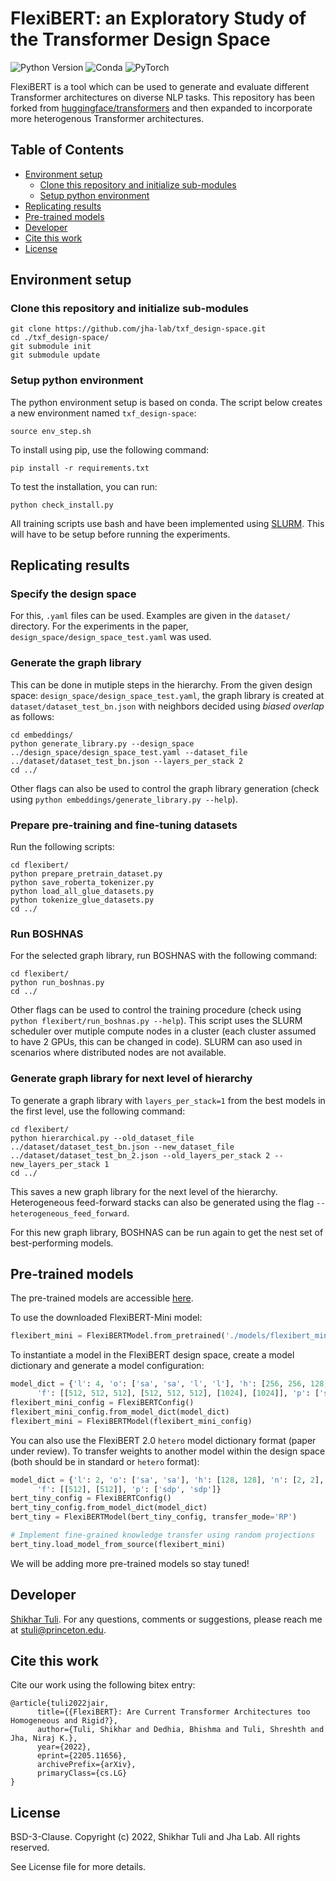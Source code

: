 # FlexiBERT: an Exploratory Study of the Transformer Design Space

![Python Version](https://img.shields.io/badge/python-v3.6%20%7C%20v3.7%20%7C%20v3.8-blue)
![Conda](https://img.shields.io/badge/conda%7Cconda--forge-v4.8.3-blue)
![PyTorch](https://img.shields.io/badge/pytorch-v1.8.1-e74a2b)

FlexiBERT is a tool which can be used to generate and evaluate different Transformer architectures on diverse NLP tasks.
This repository has been forked from [huggingface/transformers](https://github.com/huggingface/transformers) and then expanded to incorporate more heterogenous Transformer architectures.

## Table of Contents
- [Environment setup](#environment-setup)
  - [Clone this repository and initialize sub-modules](#clone-this-repository-and-initialize-sub-modules)
  - [Setup python environment](#setup-python-environment)
- [Replicating results](#replicating-results)
- [Pre-trained models](#pre-trained-models)
- [Developer](#developer)
- [Cite this work](#cite-this-work)
- [License](#license)

## Environment setup

### Clone this repository and initialize sub-modules

```shell
git clone https://github.com/jha-lab/txf_design-space.git
cd ./txf_design-space/
git submodule init
git submodule update
```

### Setup python environment  

The python environment setup is based on conda. The script below creates a new environment named `txf_design-space`:
```shell
source env_step.sh
```
To install using pip, use the following command:
```shell
pip install -r requirements.txt
```
To test the installation, you can run:
```shell
python check_install.py
```
All training scripts use bash and have been implemented using [SLURM](https://slurm.schedmd.com/documentation.html). This will have to be setup before running the experiments.

## Replicating results

### Specify the design space

For this, `.yaml` files can be used. Examples are given in the `dataset/` directory. For the experiments in the paper, `design_space/design_space_test.yaml` was used.

### Generate the graph library

This can be done in mutiple steps in the hierarchy. From the given design space: `design_space/design_space_test.yaml`, the graph library is created at `dataset/dataset_test_bn.json` with neighbors decided using _biased overlap_ as follows:
```shell
cd embeddings/
python generate_library.py --design_space ../design_space/design_space_test.yaml --dataset_file ../dataset/dataset_test_bn.json --layers_per_stack 2
cd ../
```
Other flags can also be used to control the graph library generation (check using `python embeddings/generate_library.py --help`).

### Prepare pre-training and fine-tuning datasets

Run the following scripts:
```shell
cd flexibert/
python prepare_pretrain_dataset.py
python save_roberta_tokenizer.py
python load_all_glue_datasets.py
python tokenize_glue_datasets.py
cd ../
```

### Run BOSHNAS

For the selected graph library, run BOSHNAS with the following command:
```shell
cd flexibert/
python run_boshnas.py
cd ../
```
Other flags can be used to control the training procedure (check using `python flexibert/run_boshnas.py --help`). This script uses the SLURM scheduler over mutiple compute nodes in a cluster (each cluster assumed to have 2 GPUs, this can be changed in code). SLURM can aso used in scenarios where distributed nodes are not available.

### Generate graph library for next level of hierarchy

To generate a graph library with `layers_per_stack=1` from the best models in the first level, use the following command:
```shell
cd flexibert/
python hierarchical.py --old_dataset_file ../dataset/dataset_test_bn.json --new_dataset_file ../dataset/dataset_test_bn_2.json --old_layers_per_stack 2 --new_layers_per_stack 1 
cd ../
```
This saves a new graph library for the next level of the hierarchy. Heterogeneous feed-forward stacks can also be generated using the flag `--heterogeneous_feed_forward`.

For this new graph library, BOSHNAS can be run again to get the nest set of best-performing models.

## Pre-trained models

The pre-trained models are accessible [here](https://drive.google.com/drive/folders/1-0orzWsHtITO6ltyhvCY2Yh5sX19Smom?usp=sharing). 

To use the downloaded FlexiBERT-Mini model:
```python
flexibert_mini = FlexiBERTModel.from_pretrained('./models/flexibert_mini/')
```

To instantiate a model in the FlexiBERT design space, create a model dictionary and generate a model configuration:
```python
model_dict = {'l': 4, 'o': ['sa', 'sa', 'l', 'l'], 'h': [256, 256, 128, 128], 'n': [2, 2, 4, 4],
      'f': [[512, 512, 512], [512, 512, 512], [1024], [1024]], 'p': ['sdp', 'sdp', 'dct', 'dct']}
flexibert_mini_config = FlexiBERTConfig()
flexibert_mini_config.from_model_dict(model_dict)
flexibert_mini = FlexiBERTModel(flexibert_mini_config)
```

You can also use the FlexiBERT 2.0 `hetero` model dictionary format (paper under review). To transfer weights to another model within the design space (both should be in standard or `hetero` format):
```python
model_dict = {'l': 2, 'o': ['sa', 'sa'], 'h': [128, 128], 'n': [2, 2],
      'f': [[512], [512]], 'p': ['sdp', 'sdp']}
bert_tiny_config = FlexiBERTConfig()
bert_tiny_config.from_model_dict(model_dict)
bert_tiny = FlexiBERTModel(bert_tiny_config, transfer_mode='RP')

# Implement fine-grained knowledge transfer using random projections
bert_tiny.load_model_from_source(flexibert_mini)
```

We will be adding more pre-trained models so stay tuned!

## Developer

[Shikhar Tuli](https://github.com/shikhartuli). For any questions, comments or suggestions, please reach me at [stuli@princeton.edu](mailto:stuli@princeton.edu).

## Cite this work

Cite our work using the following bitex entry:
```
@article{tuli2022jair,
      title={{FlexiBERT}: Are Current Transformer Architectures too Homogeneous and Rigid?}, 
      author={Tuli, Shikhar and Dedhia, Bhishma and Tuli, Shreshth and Jha, Niraj K.},
      year={2022},
      eprint={2205.11656},
      archivePrefix={arXiv},
      primaryClass={cs.LG}
}
```

## License

BSD-3-Clause. 
Copyright (c) 2022, Shikhar Tuli and Jha Lab.
All rights reserved.

See License file for more details.
